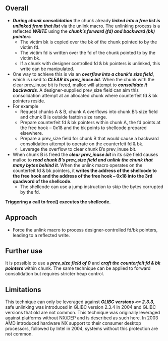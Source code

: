 ## Overall
- ***During chunk consolidation*** the chunk already ***linked into a free list is unlinked from that list*** via the unlink macro. The unlinking process is a reflected ***WRITE*** using the ***chunk’s forward (fd) and backward (bk) pointers***
    - The victim bk is copied over the bk of the chunk pointed to by the victim fd.
    - The victim fd is written over the fd of the chunk pointed to by the victim bk. 
    - If a chunk with designer controlled fd & bk pointers is unlinked, this write can be manipulated. 
- One way to achieve this is via an ***overflow into a chunk’s size field***, which is used to ***CLEAR*** ***its prev_inuse bit***. When the chunk with the clear prev_inuse bit is freed, malloc will attempt to ***consolidate it backwards***. A designer-supplied prev_size field can aim this consolidation attempt at an allocated chunk where counterfeit fd & bk pointers reside. 
- For example
    - Request chunks A & B, chunk A overflows into chunk B’s size field and chunk B is outside fastbin size range. 
    - Prepare counterfeit fd & bk pointers within chunk A, the fd points at the free hook – 0x18 and the bk points to shellcode prepared elsewhere. 
    - Prepare a prev_size field for chunk B that would cause a backward consolidation attempt to operate on the counterfeit fd & bk. 
    - Leverage the overflow to clear chunk B’s prev_inuse bit. 
- When chunk B is freed the ***clear prev_inuse bit*** in its size field causes malloc to ***read chunk B’s prev_size field and unlink the chunk that many bytes behind it***. When the unlink macro operates on the counterfeit fd & bk pointers, it **writes the address of the shellcode to the free hook and the address of the free hook – 0x18 into the 3rd quadword of the shellcode.** 
    - The shellcode can use a jump instruction to skip the bytes corrupted by the fd. 
    
**Triggering a call to free() executes the shellcode.** 


## Approach 
- Force the unlink macro to process designer-controlled fd/bk pointers, leading to a reflected write. 
## Further use 


It is possible to use a ***prev_size field of 0*** and ***craft the counterfeit fd & bk pointers*** within chunk. The same technique can be applied to forward consolidation but requires stricter heap control.

## Limitations 


This technique can only be leveraged against ***GLIBC versions <= 2.3.3***, safe unlinking was introduced in GLIBC version 2.3.4 in 2004 and GLIBC versions that old are not common. This technique was originally leveraged against platforms without NX/DEP and is described as such here. In 2003 AMD introduced hardware NX support to their consumer desktop processors, followed by Intel in 2004, systems without this protection are not common.